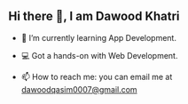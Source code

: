 ## Hi there 👋, I am Dawood Khatri

- 🌱 I’m currently learning App Development.
- 💻 Got a hands-on with Web Development.

- 📫 How to reach me: you can email me at dawoodqasim0007@gmail.com
